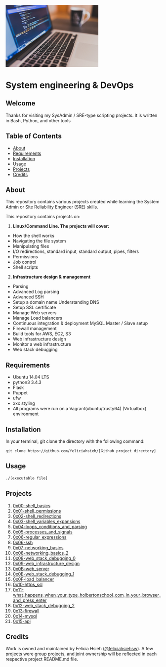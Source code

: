 <img src="LaptopProgramming.jpg" width="300">

# System engineering & DevOps

## Welcome
Thanks for visiting my SysAdmin / SRE-type scripting projects. It is written in Bash, Python, and other tools

## Table of Contents
* [About](#about)
* [Requirements](#requirements)
* [Installation](#installation)
* [Usage](#usage)
* [Projects](#projects)
* [Credits](#credits)

## About
This repository contains various projects created while learning the System Admin or Site Reliability Engineer (SRE) skills.

This repository contains projects on:
1. **Linux/Command Line. The projects will cover:**
 - How the shell works
 - Navigating the file system
 - Manipulating files
 - I/O redirections, standard input, standard output, pipes, filters
 - Permissions
 - Job control
 - Shell scripts
2. **Infrastructure design & management**
- Parsing
- Advanced Log parsing
- Advanced SSH
- Setup a domain name Understanding DNS
- Setup SSL certificate
- Manage Web servers
- Manage Load balancers
- Continuous integration & deployment MySQL Master / Slave setup
- Firewall management
- Build tools for AWS, EC2, S3
- Web infrastructure design
- Monitor a web infrastructure
- Web stack debugging

## Requirements
* Ubuntu 14.04 LTS
* python3 3.4.3
* Flask
* Puppet
* ufw
* xxx styling
* All programs were run on a Vagrant(ubuntu/trusty64) (Virtualbox) environment

## Installation
In your terminal, git clone the directory with the following command:
```
git clone https://github.com/feliciahsieh/[Github project directory]
```

## Usage
```sh
./[executable file]
```

## Projects
1. [0x00-shell_basics](./0x00-shell_basics)
2. [0x01-shell_permissions](./0x01-shell_permissions)
3. [0x02-shell_redirections](./0x02-shell_redirections)
4. [0x03-shell_variables_expansions](./0x03-shell_variables_expansions)
5. [0x04-loops_conditions_and_parsing](.0x04-loops_conditions_and_parsing)
6. [0x05-processes_and_signals](./0x05-processes_and_signals)
7. [0x06-regular_expressions](./0x06-regular_expressions)
8. [0x06-ssh](./0x06-ssh)
9. [0x07-networking_basics](./0x07-networking_basics)
10. [0x08-networking_basics_2](./0x08-networking_basics_2)
11. [0x08-web_stack_debugging_0](./0x08-web_stack_debugging_0)
12. [0x09-web_infrastructure_design](./0x09-web_infrastructure_design)
13. [0x0B-web_server](./0x0B-web_server)
14. [0x0E-web_stack_debugging_1](./0x0E-web_stack_debugging_1)
15. [0x0F-load_balancer](./0x0F-load_balancer)
16. [0x10-https_ssl](./0x10-https_ssl)
17. [0x11-what_happens_when_your_type_holbertonschool_com_in_your_browser_and_press_enter](./0x11-what_happens_when_your_type_holbertonschool_com_in_your_browser_and_press_enter)
18. [0x12-web_stack_debugging_2](./0x12-web_stack_debugging_2)
19. [0x13-firewall](./0x13-firewall)
20. [0x14-mysql](./0x14-mysql)
21. [0x15-api](./0x15-api)

## Credits
Work is owned and maintained by Felicia Hsieh ([@feliciahsiehsw](https://twitter.com/feliciahsiehsw)). A few projects were group projects, and joint ownership will be reflected in each respective project README.md file.
